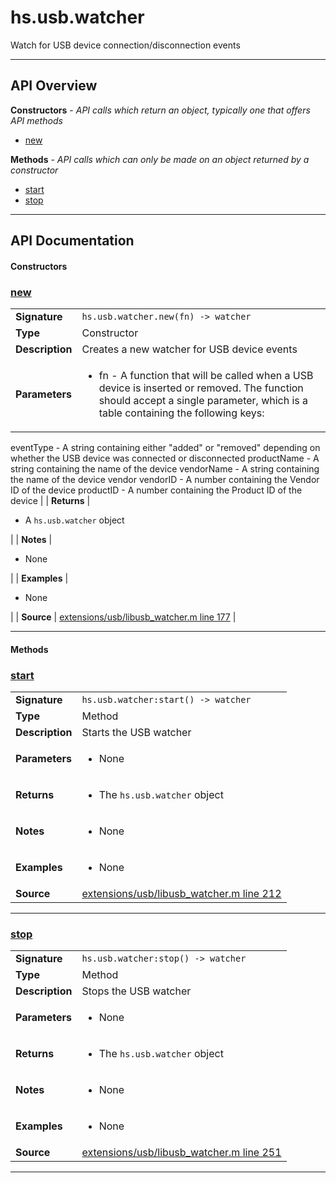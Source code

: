 # hs.usb.watcher

Watch for USB device connection/disconnection events

---

## API Overview
**Constructors** - _API calls which return an object, typically one that offers API methods_
 * [new](#new)

**Methods** - _API calls which can only be made on an object returned by a constructor_
 * [start](#start)
 * [stop](#stop)


---

## API Documentation

#### Constructors


### [new](#new)

|                                             |                                                                                     |
| --------------------------------------------|-------------------------------------------------------------------------------------|
| **Signature**                               | `hs.usb.watcher.new(fn) -> watcher`                                                                    |
| **Type**                                    | Constructor                                                                     |
| **Description**                             | Creates a new watcher for USB device events                                                                     |
| **Parameters**                              | <ul><li>fn - A function that will be called when a USB device is inserted or removed. The function should accept a single parameter, which is a table containing the following keys:
  eventType - A string containing either "added" or "removed" depending on whether the USB device was connected or disconnected
  productName - A string containing the name of the device
  vendorName - A string containing the name of the device vendor
  vendorID - A number containing the Vendor ID of the device
  productID - A number containing the Product ID of the device</li></ul> |
| **Returns**                                 | <ul><li>A `hs.usb.watcher` object</li></ul>          |
| **Notes**                                   | <ul><li>None</li></ul> |
| **Examples**                                | <ul><li>None</li></ul> |
| **Source**                                  | [extensions/usb/libusb_watcher.m line 177](https://github.com/CommandPost/CommandPost-App/blob/master/extensions/usb/libusb_watcher.m#L177) |

---

#### Methods


### [start](#start)

|                                             |                                                                                     |
| --------------------------------------------|-------------------------------------------------------------------------------------|
| **Signature**                               | `hs.usb.watcher:start() -> watcher`                                                                    |
| **Type**                                    | Method                                                                     |
| **Description**                             | Starts the USB watcher                                                                     |
| **Parameters**                              | <ul><li>None</li></ul> |
| **Returns**                                 | <ul><li>The `hs.usb.watcher` object</li></ul>          |
| **Notes**                                   | <ul><li>None</li></ul> |
| **Examples**                                | <ul><li>None</li></ul> |
| **Source**                                  | [extensions/usb/libusb_watcher.m line 212](https://github.com/CommandPost/CommandPost-App/blob/master/extensions/usb/libusb_watcher.m#L212) |

---


### [stop](#stop)

|                                             |                                                                                     |
| --------------------------------------------|-------------------------------------------------------------------------------------|
| **Signature**                               | `hs.usb.watcher:stop() -> watcher`                                                                    |
| **Type**                                    | Method                                                                     |
| **Description**                             | Stops the USB watcher                                                                     |
| **Parameters**                              | <ul><li>None</li></ul> |
| **Returns**                                 | <ul><li>The `hs.usb.watcher` object</li></ul>          |
| **Notes**                                   | <ul><li>None</li></ul> |
| **Examples**                                | <ul><li>None</li></ul> |
| **Source**                                  | [extensions/usb/libusb_watcher.m line 251](https://github.com/CommandPost/CommandPost-App/blob/master/extensions/usb/libusb_watcher.m#L251) |

---

